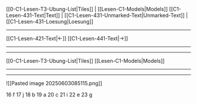    [[0-C1-Lesen-T3-Ubung-List|Tiles]] | [[Lesen-C1-Models|Models]]
   [[C1-Lesen-431-Text|Text]]  | [[C1-Lesen-431-Unmarked-Text|Unmarked-Text]] | [[C1-Lesen-431-Loesung|Loesung]]

---

[[C1-Lesen-421-Text|←]]         [[C1-Lesen-441-Text|→]]

---
---

[[0-C1-Lesen-T3-Ubung-List|Tiles]]
[[Lesen-C1-Models|Models]]

---
---
![[Pasted image 20250603085115.png]]

16 f
17 j
18 b
19 a
20 c 
21 i
22 e
23 g